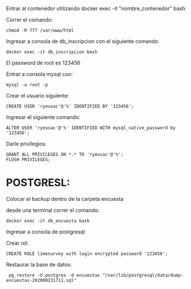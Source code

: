 Entrar al contenedor utilizando docker exec -it "nombre_contenedor" bash

Correr el comando:

    chmod -R 777 /var/www/html

Ingresar a consola de db_inscripcion con el siguiente comando:

    docker exec -it db_inscripcion bash

El password de root es 123456

Entrar a consola mysql con:

    mysql -u root -p

Crear el usuario siguiente:

    CREATE USER 'ryeusac'@'%' IDENTIFIED BY '123456';

Ingresar el siguiente comando:

    ALTER USER 'ryeusac'@'%' IDENTIFIED WITH mysql_native_password by '123456';

Darle privilegios:

    GRANT ALL PRIVILEGES ON *.* TO 'ryeusac'@'%';
    FLUSH PRIVILEGES;


# POSTGRESL:


Colocar el backup dentro de la carpeta encuesta

desde una terminal correr el comando:

    docker exec -it db_encuesta bash

Ingresar a consola de postgresql

Crear rol:

    CREATE ROLE limesurvey with login encrypted password '123456';

Restaurar la base de datos:

     pg_restore -U postgres -d encuestas "/var/lib/postgresql/data/dump-encuestas-202009231711.sql"




